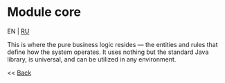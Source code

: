 # Module core
EN | [RU](README_ru.md)

This is where the pure business logic resides — the entities and rules that define how the system operates.
It uses nothing but the standard Java library, is universal, and can be utilized in any environment.

<< [Back](../README.md)